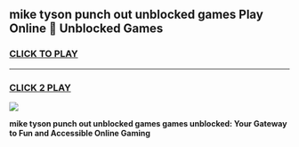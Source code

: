 
## mike tyson punch out unblocked games Play Online 👋 Unblocked Games
<h3>
<a href="https://premium.freeplayer.one?title=mike_tyson_punch_out_unblocked_games&ref=19F">CLICK TO PLAY</a></h3>
<hr>

<h3>
<a href="https://premium.freeplayer.one?title=mike_tyson_punch_out_unblocked_games&ref=19F">CLICK 2 PLAY</a>
  
</h3>

<a href="https://premium.freeplayer.one?title=mike_tyson_punch_out_unblocked_games&ref=19F"><img src="https://clearcache.store/games.png"></a>


**mike tyson punch out unblocked games games unblocked: Your Gateway to Fun and Accessible Online Gaming**
